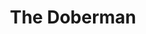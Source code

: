 ---
title: The Doberman
description:
price: SOLD
category: 
images: 
    - /assets/img/doberman.png
order: 95
---